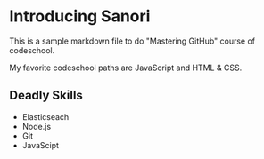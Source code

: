 # Introducing Sanori

This is a sample markdown file to do "Mastering GitHub" course of codeschool.

My favorite codeschool paths are JavaScript and HTML & CSS.

## Deadly Skills
 * Elasticseach
 * Node.js
 * Git
 * JavaScipt
